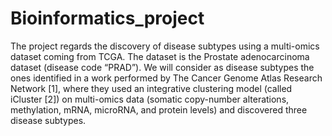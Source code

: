 # Bioinformatics_project

The project regards the discovery of disease subtypes using a multi-omics dataset coming from TCGA. The dataset is the Prostate adenocarcinoma dataset (disease code “PRAD”). We will consider as disease subtypes the ones identified in a work performed by The Cancer Genome Atlas Research Network [1], where they used an integrative clustering model (called iCluster [2]) on multi-omics data (somatic copy-number alterations, methylation, mRNA, microRNA, and protein levels) and discovered three disease subtypes.
